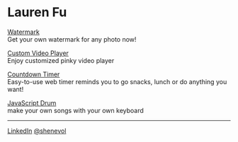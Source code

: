 # Lauren Fu

[Watermark][watermark]<br />Get your own watermark for any photo now!

[Custom Video Player][videoplayer]<br />Enjoy customized pinky video player

[Countdown Timer][countdown]<br />Easy-to-use web timer reminds you to go snacks, lunch or do anything you want!

[JavaScript Drum][drum]<br />make your own songs with your own keyboard

---

[LinkedIn][LinkedIn]
[@shenevol][twitter] 

[watermark]: https://shenevol.github.io/waterMark/
[videoplayer]: ./videoplayer
[countdown]: ./timer
[drum]: ./drum

[twitter]: https://twitter.com/shenevol
[LinkedIn]: https://www.linkedin.com/in/laurenfu/
